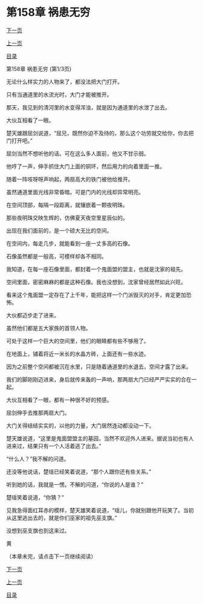 <h1>第158章    祸患无穷</h1>
            <div><p><a href="./472_%E7%AC%AC158%E7%AB%A0_%E7%A5%B8%E6%82%A3%E6%97%A0%E7%A9%B7.md">下一页</a></p><p><a href="./470_%E6%BB%B4157%E7%AB%A0_%E9%9D%92%E9%93%9C%E7%8B%AE%E5%AD%90.md">上一页</a></p><p><a href="../">目录</a></p></div>
            <div><p>第158章    祸患无穷 (第1/3页)</p><p>无论什么样实力的人物来了，都没法把大门打开。</p><p>只有当通道里的水流光时，大门才能被推开。</p><p>那天，我见到的清河里的水变得浑浊，就是因为通道里的水泄了出去。</p><p>大伙互相看了一眼。</p><p>楚天雄跟屈剑说道，“屈兄，既然你迫不及待的，那么这个功劳就交给你，你去把门打开吧。”</p><p>屈剑当然不想听他的话。可在这么多人面前，他又不甘示弱。</p><p>他哼了一声，伸手抓住大门上面的铜环，然后用力的向着里面一推。</p><p>随着一阵吱呀呀声响起，两扇高大的铁门被他给推开。</p><p>虽然通道里面光线非常昏暗。可是门内的光线却异常明亮。</p><p>在空间顶部，每隔一段距离，就镶嵌着一颗夜明珠。</p><p>那些夜明珠交映生辉的，仿佛夏天夜空里星辰似的。</p><p>出现在我们面前的，是一个硕大无比的空间。</p><p>在空间内，每走几步，就能看到一座一丈多高的石像。</p><p>石像虽然都是一般高，可模样却各不相同。</p><p>我知道，在每一座石像里面，都封着一个鬼面盟的盟主，也就是沈家的祖先。</p><p>空间里面，密密麻麻的都是这种石像。我也没想到，沈家曾经居然如此兴旺。</p><p>看来这个鬼面盟一定存在了上千年，能把这样一个门派毁灭的对手，肯定更加恐怖。</p><p>大伙都迈步走了进来。</p><p>虽然他们都是五大家族的首领人物。</p><p>可处于这样一个巨大的空间里，他们的眼睛都有些不够用了。</p><p>在地面上，铺着将近一米长的水晶方砖，上面还有一些水迹。</p><p>因为之前整个空间都被沉在水里，只是随着通道里的水退去，空间才露了出来。</p><p>我们的脚刚刚迈进来，身后就传来轰的一声响，那两扇大门已经严严实实的合在一起。</p><p>大伙互相看了一眼，都有一种很不好的预感。</p><p>屈剑伸手去推那两扇大门。</p><p>大门关得结结实实的，以他的力量，大门居然连动都没动一下。</p><p>楚天雄说道，“这里是鬼面盟盟主的墓园，当然不欢迎外人进来。据说当初也有人进来过，结果只有一个人活着逃了出去。”</p><p>“什么人？”我不解的问道。</p><p>还没等他说话，楚瑶已经笑着说道，“那个人跟你还有些关系。”</p><p>听到她的话，我就是一愣。不解的问道，“你说的人是谁？”</p><p>楚瑶笑着说道，“你猜？”</p><p>见我急得面红耳赤的模样，楚天雄笑着说道，“瑶儿，你就别跟他开玩笑了。当初从这里逃出去的，就是你们巫家的祖先巫支旗。”</p><p>没想到巫支旗也到这来过。</p><p>黄</p><p>（本章未完，请点击下一页继续阅读）</p></div>
            <div><p><a href="./472_%E7%AC%AC158%E7%AB%A0_%E7%A5%B8%E6%82%A3%E6%97%A0%E7%A9%B7.md">下一页</a></p><p><a href="./470_%E6%BB%B4157%E7%AB%A0_%E9%9D%92%E9%93%9C%E7%8B%AE%E5%AD%90.md">上一页</a></p><p><a href="../">目录</a></p></div>